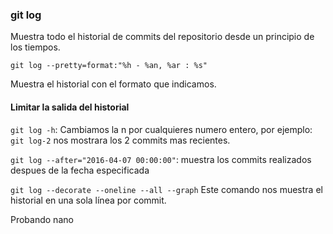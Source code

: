 ### git log
Muestra todo el historial de commits del repositorio desde un principio de los tiempos.

`git log --pretty=format:"%h - %an, %ar : %s"`

Muestra el historial con el formato que indicamos.
#### Limitar la salida del historial

`git log -h`: Cambiamos la n por cualquieres numero entero, por ejemplo: `git log-2` nos mostrara los 2 commits mas recientes.

`git log --after="2016-04-07 00:00:00"`: muestra los commits realizados despues de la fecha especificada

`git log --decorate --oneline --all --graph`
Este comando nos muestra el historial en una sola línea por commit.

Probando nano